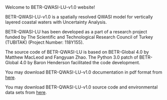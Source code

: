 
Welcome to BETR-QWASI-LU-v1.0 website!

BETR-QWASI-LU-v1.0 is a spatially resolved QWASI model for vertically layered coastal waters with Uncertainty Analysis.

BETR-QWASI-LU has been developed as a part of a research project funded by The Scientific and Technological Research Council of Turkey (TUBITAK) (Project Number: 118Y155).

The source code of BETR-QWASI-LU is based on BETR-Global 4.0 by Matthew MacLeod and Fangyuan Zhao. The Python 3.0 patch of BETR-Global 4.0 by Baron Henderson facilitated the code development.

You may download BETR-QWASI-LU-v1.0 documentation in pdf format from [here](https://github.com/rkgoktas/BETR-QWASI-LU-v1.0/files/8186243/BETR-QWASI-LU_documentation.pdf).

You may download BETR-QWASI-LU-v1.0 source code and environmental data sets from [here](https://github.com/rkgoktas/BETR-QWASI-LU-v1.0/tree/main). 

